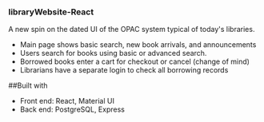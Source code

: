 ### libraryWebsite-React
A new spin on the dated UI of the OPAC system typical of today's libraries.

* Main page shows basic search, new book arrivals, and announcements
* Users search for books using basic or advanced search.
* Borrowed books enter a cart for checkout or cancel (change of mind)
* Librarians have a separate login to check all borrowing records

##Built with
* Front end: React, Material UI 
* Back end: PostgreSQL, Express
